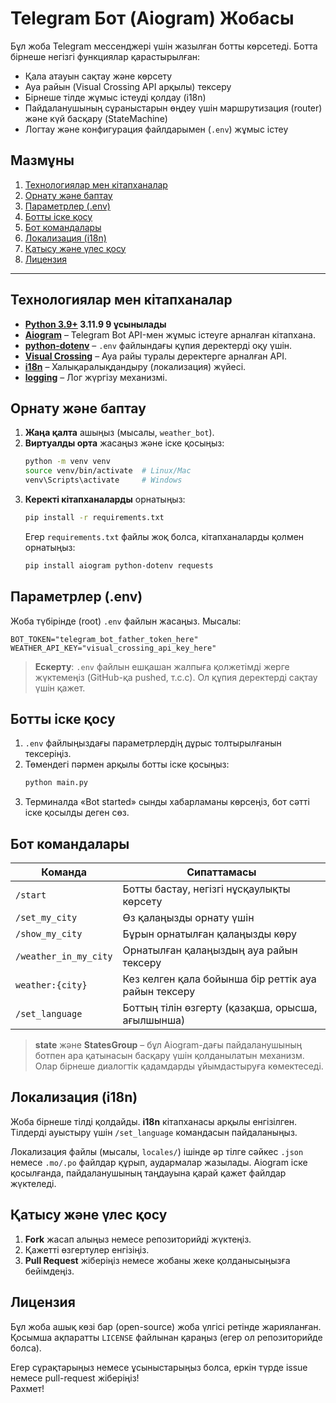 # Telegram Бот (Aiogram) Жобасы


Бұл жоба Telegram мессенджері үшін жазылған ботты көрсетеді. Ботта бірнеше негізгі функциялар қарастырылған:
- Қала атауын сақтау және көрсету
- Ауа райын (Visual Crossing API арқылы) тексеру
- Бірнеше тілде жұмыс істеуді қолдау (i18n)
- Пайдаланушының сұраныстарын өңдеу үшін маршрутизация (router) және күй басқару (StateMachine)
- Логтау және конфигурация файлдарымен (`.env`) жұмыс істеу

## Мазмұны
1. [Технологиялар мен кітапханалар](#технологиялар-мен-кітапханалар)
2. [Орнату және баптау](#орнату-және-баптау)
3. [Параметрлер (.env)](#параметрлер-env)
4. [Ботты іске қосу](#ботты-іске-қосу)
5. [Бот командалары](#бот-командалары)
6. [Локализация (i18n)](#локализация-i18n)
7. [Қатысу және үлес қосу](#қатысу-және-үлес-қосу)
8. [Лицензия](#лицензия)

---

## Технологиялар мен кітапханалар
- **[Python 3.9+](https://www.python.org/) 3.11.9 9 ұсынылады**
- **[Aiogram](https://docs.aiogram.dev/)** – Telegram Bot API-мен жұмыс істеуге арналған кітапхана.
- **[python-dotenv](https://pypi.org/project/python-dotenv/)** – `.env` файлындағы құпия деректерді оқу үшін.
- **[Visual Crossing](https://www.visualcrossing.com/)** – Ауа райы туралы деректерге арналған API.
- **[i18n](https://pypi.org/project/aiogram-i18n/)** – Халықаралықдандыру (локализация) жүйесі.
- **[logging](https://docs.python.org/3/library/logging.html)** – Лог жүргізу механизмі.

## Орнату және баптау

1. **Жаңа қалта** ашыңыз (мысалы, `weather_bot`).
2. **Виртуалды орта** жасаңыз және іске қосыңыз:
   ```bash
   python -m venv venv
   source venv/bin/activate  # Linux/Mac
   venv\Scripts\activate     # Windows
   ```
3. **Керекті кітапханаларды** орнатыңыз:
   ```bash
   pip install -r requirements.txt
   ```
   Егер `requirements.txt` файлы жоқ болса, кітапханаларды қолмен орнатыңыз:
   ```bash
   pip install aiogram python-dotenv requests
   ```

## Параметрлер (.env)

Жоба түбірінде (root) `.env` файлын жасаңыз. Мысалы:

```env
BOT_TOKEN="telegram_bot_father_token_here"
WEATHER_API_KEY="visual_crossing_api_key_here"
```

> **Ескерту**: `.env` файлын ешқашан жалпыға қолжетімді жерге жүктемеңіз (GitHub-қа pushed, т.с.с). Ол құпия деректерді сақтау үшін қажет.

## Ботты іске қосу

1. `.env` файлыңыздағы параметрлердің дұрыс толтырылғанын тексеріңіз.
2. Төмендегі пәрмен арқылы ботты іске қосыңыз:
   ```bash
   python main.py
   ```
3. Терминалда «Bot started» сынды хабарламаны көрсеңіз, бот сәтті іске қосылды деген сөз.

## Бот командалары

| Команда               | Сипаттамасы                                       |
|-----------------------|--------------------------------------------------|
| `/start`              | Ботты бастау, негізгі нұсқаулықты көрсету        |
| `/set_my_city`        | Өз қалаңызды орнату үшін                         |
| `/show_my_city`       | Бұрын орнатылған қалаңызды көру                  |
| `/weather_in_my_city` | Орнатылған қалаңыздың ауа райын тексеру          |
| `weather:{city}`      | Кез келген қала бойынша бір реттік ауа райын тексеру |
| `/set_language`       | Боттың тілін өзгерту (қазақша, орысша, ағылшынша) |

> **state** және **StatesGroup** – бұл Aiogram-дағы пайдаланушының ботпен ара қатынасын басқару үшін қолданылатын механизм. Олар бірнеше диалогтік қадамдарды ұйымдастыруға көмектеседі.

## Локализация (i18n)

Жоба бірнеше тілді қолдайды. **i18n** кітапханасы арқылы енгізілген. Тілдерді ауыстыру үшін `/set_language` командасын пайдаланыңыз.  

Локализация файлы (мысалы, `locales/`) ішінде әр тілге сәйкес `.json` немесе `.mo/.po` файлдар құрып, аудармалар жазылады. Aiogram іске қосылғанда, пайдаланушының таңдауына қарай қажет файлдар жүктеледі.

## Қатысу және үлес қосу

1. **Fork** жасап алыңыз немесе репозиторийді жүктеңіз.
2. Қажетті өзгертулер енгізіңіз.
3. **Pull Request** жіберіңіз немесе жобаны жеке қолданысыңызға бейімдеңіз.

## Лицензия

Бұл жоба ашық көзі бар (open-source) жоба үлгісі ретінде жарияланған. Қосымша ақпаратты `LICENSE` файлынан қараңыз (егер ол репозиторийде болса).  

Егер сұрақтарыңыз немесе ұсыныстарыңыз болса, еркін түрде issue немесе pull-request жіберіңіз!  
Рахмет!